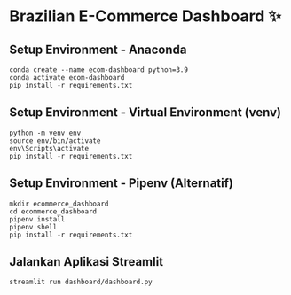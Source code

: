 # Brazilian E-Commerce Dashboard ✨

## Setup Environment - Anaconda
```
conda create --name ecom-dashboard python=3.9
conda activate ecom-dashboard
pip install -r requirements.txt
```

## Setup Environment - Virtual Environment (venv)
```
python -m venv env
source env/bin/activate
env\Scripts\activate
pip install -r requirements.txt
```

## Setup Environment - Pipenv (Alternatif)
```
mkdir ecommerce_dashboard
cd ecommerce_dashboard
pipenv install
pipenv shell
pip install -r requirements.txt
```

## Jalankan Aplikasi Streamlit
```
streamlit run dashboard/dashboard.py